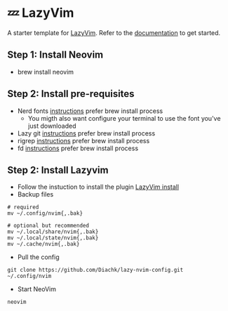 # 💤 LazyVim

A starter template for [LazyVim](https://github.com/LazyVim/LazyVim).
Refer to the [documentation](https://lazyvim.github.io/installation) to get started.

## Step 1: Install Neovim
- brew install neovim

## Step 2: Install pre-requisites
- Nerd fonts [instructions](https://github.com/ryanoasis/nerd-fonts#option-4-homebrew-fonts) prefer brew install process
    - You migth also want configure your terminal to use the font you've just downloaded
- Lazy git [instructions](https://github.com/jesseduffield/lazygit) prefer brew install process
- rigrep [instructions](https://github.com/BurntSushi/ripgrep#installation) prefer brew install process
- fd [instructions](https://github.com/sharkdp/fd) prefer brew install process

## Step 2: Install Lazyvim
- Follow the instuction to install the plugin [LazyVim install](https://www.lazyvim.org/installation)
- Backup files
```console
# required
mv ~/.config/nvim{,.bak}

# optional but recommended
mv ~/.local/share/nvim{,.bak}
mv ~/.local/state/nvim{,.bak}
mv ~/.cache/nvim{,.bak}
```
- Pull the config
```console
git clone https://github.com/Diachk/lazy-nvim-config.git ~/.config/nvim
````
- Start NeoVim
```console
neovim
```
